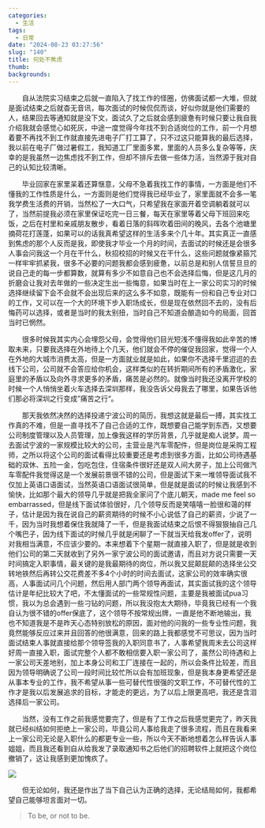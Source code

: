 ```yaml
---
categories:
  - 生活
tags:
  - 日常
date: "2024-08-23 03:27:56"
slug: "140"
title: 何处不焦虑
thumb: 
backgrounds:
---
```


&emsp;&emsp;自从法院实习结束之后就一直陷入了找工作的怪圈，仿佛面试都一大堆，但就是面试结束之后就杳无音讯，每次面试的时候侃侃而谈，好似你就是他们需要的人，结果回去等通知就是没下文，面试久了之后就会感到疲惫有时候只要让我自我介绍我就会感觉心如死灰，中途一度觉得今年找不到合适岗位的工作，前一个月想着要不再找不到工作就直接先进电子厂打工算了，只不过这只能算我的最后选择，我以前在电子厂做过暑假工，我知道工厂里面多累，里面的人员多么复杂等等，庆幸的是我虽然一边焦虑找不到工作，但却不排斥去做一些体力活，当然源于我对自己的认知比较清晰。

&emsp;&emsp;毕业回家在家里呆着还算惬意，父母不急着我找工作的事情，一方面是他们不懂我的工作性质是什么，一方面则是他们觉得我已经毕业了，家里面就不会多一笔我学费生活费的开销，当然松了一大口气，只希望我在家面开着空调躺着就可以了，当然前提我必须在家里保证吃完一日三餐，每天在家里等着父母下班回来吃饭，之后在村里和亲戚朋友散步，看着日落的斜晖吹着田间的晚风，去各个池塘里摘荷花打莲蓬，如果可以的话我真希望这样的生活多来个几十年。其实真正一直感到焦虑的那个人反而是我，即使我才毕业一个月的时间，去面试的时候还是会很多人事会问我这一个月在干什么，秋招校招的时候又在干什么，这些问题就像紧箍咒一样牢牢抓紧我，很多不必要的问题我都会感到疲惫，以前总是和别人信誓旦旦的说自己走的每一步都算数，就算有多少不如意自己也不会选择后悔，但是这几月的折磨会让我对去年做的一些决定生出一些悔意，如果当时在上一家公司实习的时候选择继续留下会不会就不会出现后来的这么多不如意，既能有一份和自己专业对口的工作，又可以在一个大的环境下步入职场成长，但是现在依然回不去的，没有后悔药可以选择，或者是当时的我太别扭，当时自己不知道会酿造如今的局面，回首当时已惘然。

&emsp;&emsp;很多时候我其实内心会埋怨父母，会觉得他们目光短浅不懂得我如此辛苦的博取未来，只要我选择在外地待上个几天，他们就会不停的催促我回家，觉得一个人在外地的大城市消费太高，但是一方面就业就是如此，如果你不选择千里迢迢的去线下公司，公司就不会答应给你机会，这样类似的在转折期间所有的矛盾激化，家庭里的矛盾以及向外寻求更多的矛盾，痛苦是必然的。就像当时我还没离开学校的时候一个人悄悄坐着火车选择去深圳那样，我没告诉父母我去了哪里，如果告诉他们那必将深圳之行变成”痛苦之行“。

&emsp;&emsp;那天我依然决然的选择投递宁波公司的简历，我想这就是最后一搏，其实找工作真的不难，但是一直寻找不了自己合适的工作，既想要自己能学到东西，又想要公司制度管理以及人员管理，加上像我这样的学历背景，几乎就是痴人说梦。周一去面试宁波的一家规模比较大的公司，主营业是汽车零配件，但是岗位是采购工程师，之所以将这个公司的面试看得比较重要还是考虑到很多方面，比如公司待遇基础的双休、五险一金，包吃包住，住宿条件很好还是双人间大房子，加上公司做汽车零配件我觉得这是一个发展前景很不错的公司，但是面试下来一堆领导面试我不仅加上英语口语面试，当然英语口语面试很简单，但是就是面试的时候让我感到不愉快，比如那个最大的领导几乎就是把我全家问了个底儿朝天，made me feel so embarrassed，但是线下面试体验很好，几个领导反而是笑嘻嘻一脸很和蔼的样子，估计是因为我在说自己的薪资期待的时候不小心说低了自己的薪资，少说了一千，因为当时我想着保住我就降了一千，但是我面试结束之后恨不得狠狠抽自己几个嘴巴子，因为线下面试的时候几乎就是闲聊了一下就当天给我发offer了，说明对我相当满意，不应该少要的。本来想着下个星期一就直接入职了，但是就是收到他们公司的第二天就收到了另外一家宁波公司的面试邀请，而且对方说只需要一天时间搞定入职事情，最关键的是我最期待的岗位，所以我又屁颠屁颠的选择坐公交转地铁然后再转公交花费差不多4个小时的时间去面试，这家公司的效率确实很高，人事面试问几个问题，然后用人部门两个领导再面试，其实面试我的这个领导估计是年纪比较大了吧，不太懂面试的一些常规性问题，主要是我被面试pua习惯，我以为总会遇到一些刁钻的问题，所以我没抱太大期待，毕竟我已经有一个我自认为很不错的offer保底了，这个领导不按常规出牌，一直是他不断地输出，我也不知道我是不是昨天心态特别放松的原因，面对他的问我的一些专业性问题，我竟然能够反应过来并且回答的他很满意，回来的路上我都感觉不可思议，因为当时面试结束人事就直接给那个领导签我的入职同意书了，人事希望我周末去公司这样好周一直接入职，面试完整个人都不敢相信要入职一家公司了，虽然公司待遇和上一家公司天差地别，加上本身公司和工厂连接在一起的，所以会条件比较差，而且因为领导明确说了公司一段时间比较忙所以会有加班现象，但是我本身更希望还是从事本专业的工作，我不希望从事一些可替代性很强的文职工作，不可替代性的工作才是我以后发展追求的目标，才能走的更远，为了以后上限更高吧，我还是含泪选择后一家公司。

&emsp;&emsp;当然，没有工作之前我感觉要完了，但是有了工作之后我感觉更完了，昨天我就已经纠结如何拒绝上一家公司，毕竟公司人事给我走了很多流程，而且在我看来上一家公司无论是入职什么的都更专业一些，所以今天不断地想着怎么样告诉人事姐姐，而且我还看到自从给我发了录取通知书之后他们的招聘软件上就把这个岗位撤销了，这让我感到更加愧疚了。

![](https://blog.wangyunzi.com/2024/08/42ccad31cc0fcdd1a3252fea30606ce0.jpeg/webp)

&emsp;&emsp;但无论如何，我还是作出了当下自己认为正确的选择，无论结局如何，我都希望自己能够坦言面对一切。

> To be, or not to be.